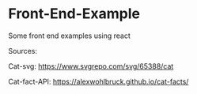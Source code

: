 # Front-End-Example
Some front end examples using react



Sources:

Cat-svg: https://www.svgrepo.com/svg/65388/cat

Cat-fact-API: https://alexwohlbruck.github.io/cat-facts/